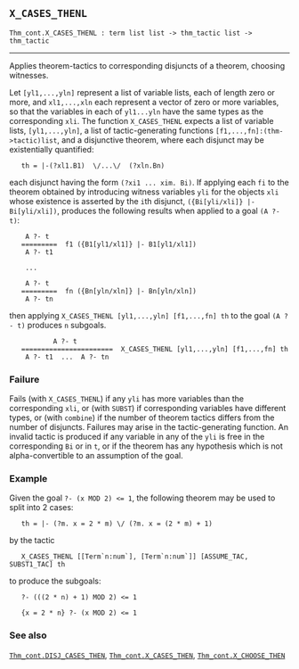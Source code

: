 ## `X_CASES_THENL`

``` hol4
Thm_cont.X_CASES_THENL : term list list -> thm_tactic list -> thm_tactic
```

------------------------------------------------------------------------

Applies theorem-tactics to corresponding disjuncts of a theorem,
choosing witnesses.

Let `[yl1,...,yln]` represent a list of variable lists, each of length
zero or more, and `xl1,...,xln` each represent a vector of zero or more
variables, so that the variables in each of `yl1...yln` have the same
types as the corresponding `xli`. The function `X_CASES_THENL` expects a
list of variable lists, `[yl1,...,yln]`, a list of tactic-generating
functions `[f1,...,fn]:(thm->tactic)list`, and a disjunctive theorem,
where each disjunct may be existentially quantified:

``` hol4
   th = |-(?xl1.B1)  \/...\/  (?xln.Bn)
```

each disjunct having the form `(?xi1 ... xim. Bi)`. If applying each
`fi` to the theorem obtained by introducing witness variables `yli` for
the objects `xli` whose existence is asserted by the `i`th disjunct,
`({Bi[yli/xli]} |- Bi[yli/xli])`, produces the following results when
applied to a goal `(A ?- t)`:

``` hol4
    A ?- t
   =========  f1 ({B1[yl1/xl1]} |- B1[yl1/xl1])
    A ?- t1

    ...

    A ?- t
   =========  fn ({Bn[yln/xln]} |- Bn[yln/xln])
    A ?- tn
```

then applying `X_CASES_THENL [yl1,...,yln] [f1,...,fn] th` to the goal
`(A ?- t)` produces `n` subgoals.

``` hol4
           A ?- t
   =======================  X_CASES_THENL [yl1,...,yln] [f1,...,fn] th
    A ?- t1  ...  A ?- tn
```

### Failure

Fails (with `X_CASES_THENL`) if any `yli` has more variables than the
corresponding `xli`, or (with `SUBST`) if corresponding variables have
different types, or (with `combine`) if the number of theorem tactics
differs from the number of disjuncts. Failures may arise in the
tactic-generating function. An invalid tactic is produced if any
variable in any of the `yli` is free in the corresponding `Bi` or in
`t`, or if the theorem has any hypothesis which is not alpha-convertible
to an assumption of the goal.

### Example

Given the goal `?- (x MOD 2) <= 1`, the following theorem may be used to
split into 2 cases:

``` hol4
   th = |- (?m. x = 2 * m) \/ (?m. x = (2 * m) + 1)
```

by the tactic

``` hol4
   X_CASES_THENL [[Term`n:num`], [Term`n:num`]] [ASSUME_TAC, SUBST1_TAC] th
```

to produce the subgoals:

``` hol4
   ?- (((2 * n) + 1) MOD 2) <= 1

   {x = 2 * n} ?- (x MOD 2) <= 1
```

### See also

[`Thm_cont.DISJ_CASES_THEN`](#Thm_cont.DISJ_CASES_THEN),
[`Thm_cont.X_CASES_THEN`](#Thm_cont.X_CASES_THEN),
[`Thm_cont.X_CHOOSE_THEN`](#Thm_cont.X_CHOOSE_THEN)
